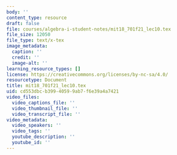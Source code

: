 ```yaml
---
body: ''
content_type: resource
draft: false
file: courses/algebra-i-student-notes/mit18_701f21_lec10.tex
file_size: 12050
file_type: text/x-tex
image_metadata:
  caption: ''
  credit: ''
  image-alt: ''
learning_resource_types: []
license: https://creativecommons.org/licenses/by-nc-sa/4.0/
resourcetype: Document
title: mit18_701f21_lec10.tex
uid: cd553dbc-b399-4059-9ab7-f6e39a4a7421
video_files:
  video_captions_file: ''
  video_thumbnail_file: ''
  video_transcript_file: ''
video_metadata:
  video_speakers: ''
  video_tags: ''
  youtube_description: ''
  youtube_id: ''
---
```

